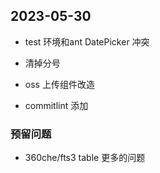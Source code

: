 ## 2023-05-30
- test 环境和ant DatePicker 冲突
- 清掉分号
- oss 上传组件改造

- commitlint 添加

### 预留问题
- 360che/fts3 table 更多的问题